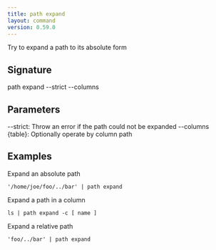 ```yaml
---
title: path expand
layout: command
version: 0.59.0
---
```


Try to expand a path to its absolute form

## Signature

path expand --strict --columns

## Parameters

  --strict: Throw an error if the path could not be expanded
  --columns {table}: Optionally operate by column path

## Examples

Expand an absolute path
```shell
'/home/joe/foo/../bar' | path expand
```

Expand a path in a column
```shell
ls | path expand -c [ name ]
```

Expand a relative path
```shell
'foo/../bar' | path expand
```

